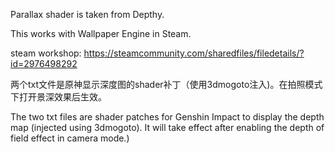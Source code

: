 Parallax shader is taken from Depthy.

This works with Wallpaper Engine in Steam.

steam workshop: https://steamcommunity.com/sharedfiles/filedetails/?id=2976498292 

两个txt文件是原神显示深度图的shader补丁（使用3dmogoto注入)。在拍照模式下打开景深效果后生效。

The two txt files are shader patches for Genshin Impact to display the depth map (injected using 3dmogoto). It will take effect after enabling the depth of field effect in camera mode.)
